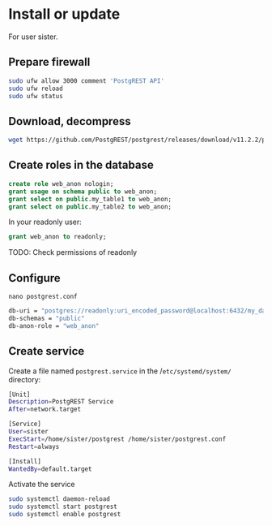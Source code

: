 # Install or update

For user sister.

## Prepare firewall
```bash
sudo ufw allow 3000 comment 'PostgREST API'
sudo ufw reload
sudo ufw status
```

## Download, decompress

```bash
wget https://github.com/PostgREST/postgrest/releases/download/v11.2.2/postgrest-v11.2.2-linux-static-x64.tar.xz -O - | tar -xJf -
```

## Create roles in the database
```sql
create role web_anon nologin;
grant usage on schema public to web_anon;
grant select on public.my_table1 to web_anon;
grant select on public.my_table2 to web_anon;
```
In your readonly user:
```sql
grant web_anon to readonly;
```
TODO: Check permissions of readonly


## Configure
`nano postgrest.conf`

```bash
db-uri = "postgres://readonly:uri_encoded_password@localhost:6432/my_database"
db-schemas = "public"
db-anon-role = "web_anon"
```

## Create service
Create a file named `postgrest.service` in the /`etc/systemd/system/` directory:

```bash
[Unit]
Description=PostgREST Service
After=network.target

[Service]
User=sister
ExecStart=/home/sister/postgrest /home/sister/postgrest.conf
Restart=always

[Install]
WantedBy=default.target
```

Activate the service
```bash
sudo systemctl daemon-reload
sudo systemctl start postgrest
sudo systemctl enable postgrest
```
